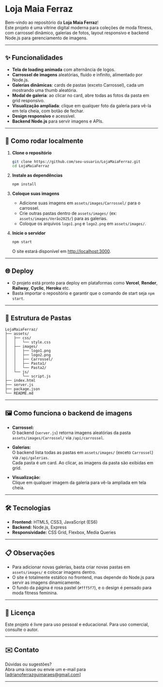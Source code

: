 # Loja Maia Ferraz

Bem-vindo ao repositório da **Loja Maia Ferraz**!  
Este projeto é uma vitrine digital moderna para coleções de moda fitness, com carrossel dinâmico, galerias de fotos, layout responsivo e backend Node.js para gerenciamento de imagens.

---

## ✨ Funcionalidades

- **Tela de loading animada** com alternância de logos.
- **Carrossel de imagens** aleatórias, fluido e infinito, alimentado por Node.js.
- **Galerias dinâmicas**: cards de pastas (exceto Carrossel), cada um mostrando uma thumb aleatória.
- **Modal de galeria**: ao clicar no card, abre todas as fotos da pasta em grid responsivo.
- **Visualização ampliada**: clique em qualquer foto da galeria para vê-la em tela cheia, com botão de fechar.
- **Design responsivo** e acessível.
- **Backend Node.js** para servir imagens e APIs.

---

## 🚀 Como rodar localmente

1. **Clone o repositório**
    ```bash
    git clone https://github.com/seu-usuario/LojaMaiaFerraz.git
    cd LojaMaiaFerraz
    ```

2. **Instale as dependências**
    ```bash
    npm install
    ```

3. **Coloque suas imagens**
    - Adicione suas imagens em `assets/images/Carrossel/` para o carrossel.
    - Crie outras pastas dentro de `assets/images/` (ex: `assets/images/Verão2025/`) para as galerias.
    - Coloque os arquivos `logo1.png` e `logo2.png` em `assets/images/`.

4. **Inicie o servidor**
    ```bash
    npm start
    ```
    O site estará disponível em [http://localhost:3000](http://localhost:3000).

---

## 🌐 Deploy

- O projeto está pronto para deploy em plataformas como **Vercel**, **Render**, **Railway**, **Cyclic**, **Heroku** etc.
- Basta importar o repositório e garantir que o comando de start seja `npm start`.

---

## 📁 Estrutura de Pastas

```
LojaMaiaFerraz/
├── assets/
│   ├── css/
│   │   └── style.css
│   ├── images/
│   │   ├── logo1.png
│   │   ├── logo2.png
│   │   ├── Carrossel/
│   │   ├── Pasta1/
│   │   └── Pasta2/
│   └── js/
│       └── script.js
├── index.html
├── server.js
├── package.json
└── README.md
```

---

## 🖼️ Como funciona o backend de imagens

- **Carrossel:**  
  O backend (`server.js`) retorna imagens aleatórias da pasta `assets/images/Carrossel/` via `/api/carrossel`.

- **Galerias:**  
  O backend lista todas as pastas em `assets/images/` (exceto `Carrossel`) via `/api/galerias`.  
  Cada pasta é um card. Ao clicar, as imagens da pasta são exibidas em grid.

- **Visualização:**  
  Clique em qualquer imagem da galeria para vê-la ampliada em tela cheia.

---

## 🛠️ Tecnologias

- **Frontend:** HTML5, CSS3, JavaScript (ES6)
- **Backend:** Node.js, Express
- **Responsividade:** CSS Grid, Flexbox, Media Queries

---

## 📋 Observações

- Para adicionar novas galerias, basta criar novas pastas em `assets/images/` e colocar imagens dentro.
- O site é totalmente estático no frontend, mas depende do Node.js para servir as imagens dinamicamente.
- O fundo da página é rosa pastel (`#fff5f7`), e o design é pensado para moda fitness feminina.

---

## 📄 Licença

Este projeto é livre para uso pessoal e educacional. Para uso comercial, consulte o autor.

---

## ✉️ Contato

Dúvidas ou sugestões?  
Abra uma issue ou envie um e-mail para [adrianoferrazguimaraes@gmail.com]

---
